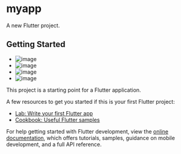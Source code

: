 # myapp

A new Flutter project.

## Getting Started
- ![image](https://github.com/user-attachments/assets/16d1ae47-c75d-4249-9184-8068a92ce07c)
- ![image](https://github.com/user-attachments/assets/2489b2c6-758d-4464-90bb-ee7367672443)
- ![image](https://github.com/user-attachments/assets/2deba9b4-23fd-4b52-a684-06b9519e8b7b)
- ![image](https://github.com/user-attachments/assets/82daed0c-83f8-4e23-b3c9-5997922584e8)


This project is a starting point for a Flutter application.

A few resources to get you started if this is your first Flutter project:

- [Lab: Write your first Flutter app](https://docs.flutter.dev/get-started/codelab)
- [Cookbook: Useful Flutter samples](https://docs.flutter.dev/cookbook)

For help getting started with Flutter development, view the
[online documentation](https://docs.flutter.dev/), which offers tutorials,
samples, guidance on mobile development, and a full API reference.
